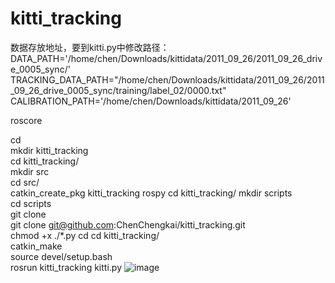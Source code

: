 # kitti_tracking
数据存放地址，要到kitti.py中修改路径：
DATA_PATH='/home/chen/Downloads/kittidata/2011_09_26/2011_09_26_drive_0005_sync/'  
TRACKING_DATA_PATH="/home/chen/Downloads/kittidata/2011_09_26/2011_09_26_drive_0005_sync/training/label_02/0000.txt"  
CALIBRATION_PATH='/home/chen/Downloads/kittidata/2011_09_26'  


roscore


cd  
mkdir kitti_tracking  
cd kitti_tracking/  
mkdir src  
cd src/  
catkin_create_pkg kitti_tracking rospy
cd kitti_tracking/
mkdir scripts  
cd scripts  
git clone  
git clone git@github.com:ChenChengkai/kitti_tracking.git  
chmod +x ./*.py
cd 
cd kitti_tracking/  
catkin_make  
source devel/setup.bash  
rosrun kitti_tracking kitti.py
![image](https://github.com/ChenChengkai/kitti_tracking/blob/master/pic/rviz_display.gif)
